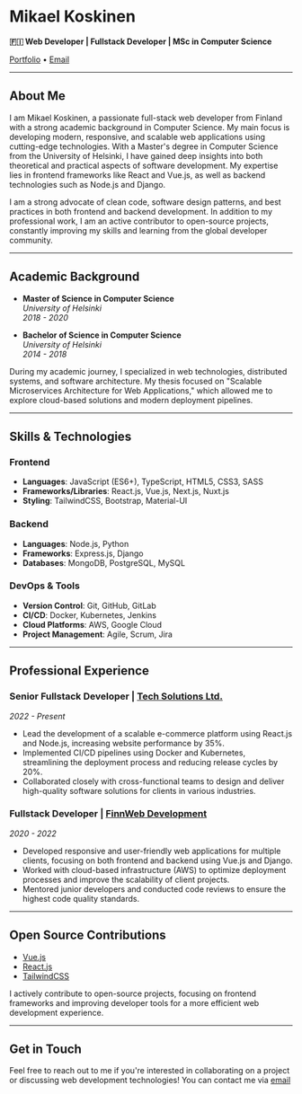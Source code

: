 # Mikael Koskinen

**🇫🇮 Web Developer | Fullstack Developer | MSc in Computer Science**

[Portfolio](https://mikaelkdev.github.io/mikaelkdev) • [Email](mailto:mikael.koskinen@example.com)

---

## About Me

I am Mikael Koskinen, a passionate full-stack web developer from Finland with a strong academic background in Computer Science. My main focus is developing modern, responsive, and scalable web applications using cutting-edge technologies. With a Master's degree in Computer Science from the University of Helsinki, I have gained deep insights into both theoretical and practical aspects of software development. My expertise lies in frontend frameworks like React and Vue.js, as well as backend technologies such as Node.js and Django.

I am a strong advocate of clean code, software design patterns, and best practices in both frontend and backend development. In addition to my professional work, I am an active contributor to open-source projects, constantly improving my skills and learning from the global developer community.

---

## Academic Background

- **Master of Science in Computer Science**  
  *University of Helsinki*  
  *2018 - 2020*

- **Bachelor of Science in Computer Science**  
  *University of Helsinki*  
  *2014 - 2018*

During my academic journey, I specialized in web technologies, distributed systems, and software architecture. My thesis focused on "Scalable Microservices Architecture for Web Applications," which allowed me to explore cloud-based solutions and modern deployment pipelines.

---

## Skills & Technologies

### Frontend
- **Languages**: JavaScript (ES6+), TypeScript, HTML5, CSS3, SASS
- **Frameworks/Libraries**: React.js, Vue.js, Next.js, Nuxt.js
- **Styling**: TailwindCSS, Bootstrap, Material-UI

### Backend
- **Languages**: Node.js, Python
- **Frameworks**: Express.js, Django
- **Databases**: MongoDB, PostgreSQL, MySQL

### DevOps & Tools
- **Version Control**: Git, GitHub, GitLab
- **CI/CD**: Docker, Kubernetes, Jenkins
- **Cloud Platforms**: AWS, Google Cloud
- **Project Management**: Agile, Scrum, Jira

---

## Professional Experience

### Senior Fullstack Developer | [Tech Solutions Ltd.](https://www.techsolutions.com)
*2022 - Present*

- Lead the development of a scalable e-commerce platform using React.js and Node.js, increasing website performance by 35%.
- Implemented CI/CD pipelines using Docker and Kubernetes, streamlining the deployment process and reducing release cycles by 20%.
- Collaborated closely with cross-functional teams to design and deliver high-quality software solutions for clients in various industries.

### Fullstack Developer | [FinnWeb Development](https://www.finnweb.fi)
*2020 - 2022*

- Developed responsive and user-friendly web applications for multiple clients, focusing on both frontend and backend using Vue.js and Django.
- Worked with cloud-based infrastructure (AWS) to optimize deployment processes and improve the scalability of client projects.
- Mentored junior developers and conducted code reviews to ensure the highest code quality standards.

---


## Open Source Contributions

- [Vue.js](https://github.com/vuejs/vue)
- [React.js](https://github.com/facebook/react)
- [TailwindCSS](https://github.com/tailwindlabs/tailwindcss)

I actively contribute to open-source projects, focusing on frontend frameworks and improving developer tools for a more efficient web development experience.

---

## Get in Touch

Feel free to reach out to me if you're interested in collaborating on a project or discussing web development technologies! You can contact me via [email](mailto:mikaelkdev@dr.com)
